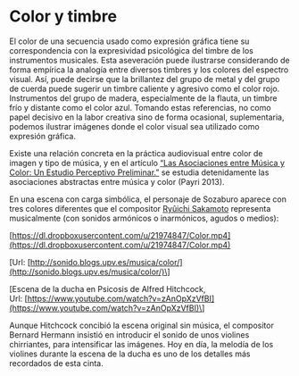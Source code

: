 # Color y timbre

El color de una secuencia usado como expresión gráfica tiene su correspondencia con la expresividad psicológica del timbre de los instrumentos musicales. Esta aseveración puede ilustrarse considerando de forma empírica la analogía entre diversos timbres y los colores del espectro visual. Así, puede decirse que la brillantez del grupo de metal y del grupo de cuerda puede sugerir un timbre caliente y agresivo como el color rojo. Instrumentos del grupo de madera, especialmente de la flauta, un timbre frío y distante como el color azul. Tomando estas referencias, no como papel decisivo en la labor creativa sino de forma ocasional, suplementaria, podemos ilustrar imágenes donde el color visual sea utilizado como expresión gráfica.

Existe una relación concreta en la práctica audiovisual entre color de imagen y tipo de música, y en el artículo [“Las Asociaciones entre Música y Color: Un Estudio Perceptivo Preliminar.”](https://poliformat.upv.es/access/content/group/DOC_31469_2012/experimentos/musicaYColor/index.html) se estudia detenidamente las asociaciones abstractas entre música y color (Payri 2013).

En una escena con carga simbólica, el personaje de Sozaburo aparece con tres colores diferentes que el compositor [Ryûichi Sakamoto](http://www.imdb.com/name/nm0757098/?ref_=ttfc_fc_cr11) representa musicalmente (con sonidos armónicos o inarmónicos, agudos o medios):

[https://dl.dropboxusercontent.com/u/21974847/Color.mp4](https://dl.dropboxusercontent.com/u/21974847/Color.mp4)

\[Url: [http://sonido.blogs.upv.es/musica/color/](http://sonido.blogs.upv.es/musica/color/)\]

\[Escena de la ducha en Psicosis de Alfred Hitchcock, Url: [https://www.youtube.com/watch?v=zAnOpXzVfBI](https://www.youtube.com/watch?v=zAnOpXzVfBI)\]

Aunque Hitchcock concibió la escena original sin música, el compositor Bernard Hermann insistió en introducir el sonido de unos violines chirriantes, para intensificar las imágenes. Hoy en día, la melodía de los violines durante la escena de la ducha es uno de los detalles más recordados de esta cinta.